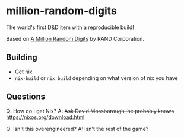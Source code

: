 # million-random-digits

The world's first D&D item with a reproducible build!

Based on [A Million Random Digits](https://www.rand.org/pubs/monograph_reports/MR1418.html) by RAND Corporation.

## Building

- Get nix
- `nix-build` or `nix build` depending on what version of nix you have

## Questions

Q: How do I get Nix?
A: ~~Ask David Mossborough, he probably knows~~ https://nixos.org/download.html

Q: Isn't this overengineered?
A: Isn't the rest of the game?
